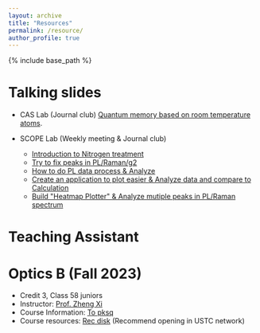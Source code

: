 ```yaml
---
layout: archive
title: "Resources"
permalink: /resource/
author_profile: true
---
```


{% include base_path %}

Talking slides
======
* CAS Lab (Journal club) [Quantum memory based on room temperature atoms](../assets/Quantum_memory.pptx).

* SCOPE Lab (Weekly meeting & Journal club)
  * [Introduction to Nitrogen treatment](../assets/xzq_0729.pptx)
  * [Try to fix peaks in PL/Raman/g2](../assets/xzq_0805.pptx)
  * [How to do PL data process & Analyze](../assets/xzq_0812.pptx)
  * [Create an application to plot easier & Analyze data and compare to Calculation](../assets/xzq_0819.pptx)
  * [Build "Heatmap Plotter" & Analyze mutiple peaks in PL/Raman spectrum](../assets/xzq_0826.pptx)


Teaching Assistant
======
Optics B (Fall 2023)
======
* Credit 3, Class 58 juniors 
* Instructor: [Prof. Zheng Xi](https://opt.ustc.edu.cn/2022/0327/c30405a550323/page.htm) 
* Course Information: [To pksq](https://icourse.club/course/22022/#review-77240) 
* Course resources: [Rec disk](https://rec.ustc.edu.cn/share/069d0bf0-4ada-11ee-9a14-639039fbf8d8) (Recommend opening in USTC network)
  
